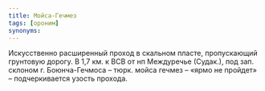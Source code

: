 ```yaml
---
title: Мойса-Гечмез
tags: [ороним]
synonyms:
---
```


Искусственно расширенный проход в скальном пласте, пропускающий грунтовую
дорогу. В 1,7 км. к ВСВ от нп Междуречье (Судак.), под зап. склоном г.
Боюнча-Гечмоса – тюрк. мойса гечмез – «ярмо не пройдет» – подчеркивается узость
прохода.
